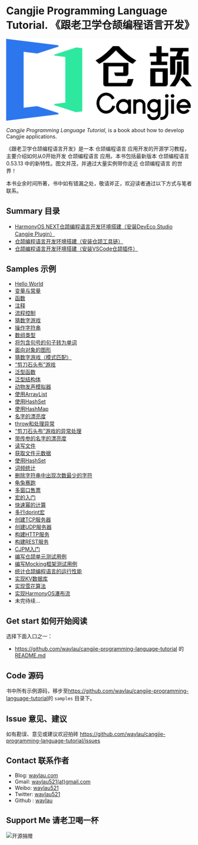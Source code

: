 # Cangjie Programming Language Tutorial. 《跟老卫学仓颉编程语言开发》

![](images/cangjie-logo.png)

*Cangjie Programming Language Tutorial*, is a book about how to develop Cangjie applications.



《跟老卫学仓颉编程语言开发》是一本 仓颉编程语言 应用开发的开源学习教程，主要介绍如何从0开始开发 仓颉编程语言 应用。本书包括最新版本  仓颉编程语言 0.53.13 中的新特性。图文并茂，并通过大量实例带你走近 仓颉编程语言 的世界！

本书业余时间所著，书中如有错漏之处，敬请斧正，欢迎读者通过以下方式与笔者联系。



## Summary 目录

* [HarmonyOS NEXT仓颉编程语言开发环境搭建（安装DevEco Studio Cangjie Plugin）](https://waylau.com/install-deveco-studio-cangjie-plugin/)
* [仓颉编程语言开发环境搭建（安装仓颉工具链）](https://waylau.com/install-cangjie-lang/)
* [仓颉编程语言开发环境搭建（安装VSCode仓颉插件）](https://waylau.com/install-cangjie-plugin-in-vscode/)

## Samples 示例

* [Hello World](samples/hello_world)
* [变量与常量](samples/variable_demo)
* [函数](samples/function_demo)
* [注释](samples/comment_demo)
* [流程控制](samples/flow_control_demo)
* [猜数字游戏](samples/guessing_game)
* [操作字符串](samples/string_demo)
* [数组类型](samples/array_demo)
* [将包含句号的句子转为单词](samples/convert_sentences_containing_period_into_words)
* [面向对象的图形](samples/oo_for_shape)
* [猜数字游戏（模式匹配）](samples/pattern_match_guessing_game)
* [“剪刀石头布”游戏](samples/rock_paper_scissors)
* [泛型函数](samples/generic_function_demo)
* [泛型结构体](samples/generic_struct_demo)
* [动物发声模拟器](samples/animal_vocal_simulator)
* [使用ArrayList](samples/arraylist_demo)
* [使用HashSet](samples/hashset_demo)
* [使用HashMap](samples/hashmap_demo)
* [名字的漂亮度](samples/the_beauty_of_the_name)
* [throw和处理异常](samples/exception_demo)
* [“剪刀石头布”游戏的异常处理](samples/rock_paper_scissors_with_exception)
* [带传参的名字的漂亮度](samples/the_beauty_of_the_name_with_parameter)
* [读写文件](samples/basic_io_file_demo)
* [获取文件元数据](samples/file_info)
* [使用HashSet](samples/word_frequency)
* [词频统计](samples/word_frequency)
* [删除字符串中出现次数最少的字符](samples/delete_least_occurring_character_from_string)
* [龟兔赛跑](samples/the_tortoise_and_the_hare)
* [‌多窗口售票](samples/multi_window_ticket_sales)
* [‌宏的入门](samples/macro_introduction_demo)
* [‌快速幂的计算](samples/macro_power)
* [‌‌多行dprint宏](samples/macro_muti_dprint)
* [‌创建TCP服务器](samples/tcp_demo)
* [‌创建UDP服务器](samples/udp_demo)
* [‌构建HTTP服务](samples/http_demo)
* [‌构建REST服务](samples/http_rest_demo)
* [‌CJPM入门](samples/cjpm_demo)
* [‌编写仓颉单元测试用例](samples/unittest_demo)
* [‌编写Mocking框架测试用例](samples/unittest_mock_demo)
* [‌统计仓颉编程语言的运行性能](samples/performance_test_of_accumulator)
* [‌实现KV数据库](samples/kv_store)
* [‌实现雪花算法](samples/snowflake_algorithm)
* [‌实现HarmonyOS瀑布流](samples/CangjieHarmonyOSWaterFlow)
* 未完待续...



## Get start 如何开始阅读

选择下面入口之一：

* <https://github.com/waylau/cangjie-programming-language-tutorial> 的 [README.md](https://github.com/waylau/cangjie-programming-language-tutorial/blob/master/README.md) 


## Code 源码

书中所有示例源码，移步至<https://github.com/waylau/cangjie-programming-language-tutorial>的 `samples` 目录下。



## Issue 意见、建议

如有勘误、意见或建议欢迎拍砖 <https://github.com/waylau/cangjie-programming-language-tutorial/issues>

## Contact 联系作者

* Blog: [waylau.com](http://waylau.com)
* Gmail: [waylau521(at)gmail.com](mailto:waylau521@gmail.com)
* Weibo: [waylau521](http://weibo.com/waylau521)
* Twitter: [waylau521](https://twitter.com/waylau521)
* Github : [waylau](https://github.com/waylau)

## Support Me 请老卫喝一杯

![开源捐赠](https://waylau.com/images/showmethemoney-sm.jpg)
